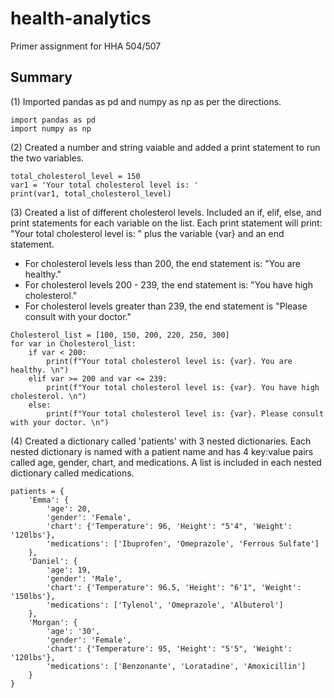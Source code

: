 # health-analytics
Primer assignment for HHA 504/507

## Summary 
(1) Imported pandas as pd and numpy as np as per the directions.
```
import pandas as pd 
import numpy as np 
```

(2) Created a number and string vaiable and added a print statement to run the two variables. 
```
total_cholesterol_level = 150
var1 = 'Your total cholesterol level is: '
print(var1, total_cholesterol_level)
```


(3) Created a list of different cholesterol levels. Included an if, elif, else, and print statements for each variable on the list. Each print statement will print: "Your total cholesterol level is: " plus the variable {var} and an end statement. 
+ For cholesterol levels less than 200, the end statement is: "You are healthy."
+ For cholesterol levels 200 - 239, the end statement is: "You have high cholesterol." 
+ For cholesterol levels greater than 239, the end statement is "Please consult with your doctor." 
```
Cholesterol_list = [100, 150, 200, 220, 250, 300]
for var in Cholesterol_list:
    if var < 200:
        print(f"Your total cholesterol level is: {var}. You are healthy. \n")
    elif var >= 200 and var <= 239: 
        print(f"Your total cholesterol level is: {var}. You have high cholesterol. \n")
    else: 
        print(f"Your total cholesterol level is: {var}. Please consult with your doctor. \n")
```


(4) Created a dictionary called 'patients' with 3 nested dictionaries. Each nested dictionary is named with a patient name and has 4 key:value pairs called age, gender, chart, and medications. A list is included in each nested dictionary called medications. 
```
patients = {
    'Emma': {
        'age': 20,
        'gender': 'Female',
        'chart': {'Temperature': 96, 'Height': "5'4", 'Weight': '120lbs'},
        'medications': ['Ibuprofen', 'Omeprazole', 'Ferrous Sulfate'] 
    },
    'Daniel': {
        'age': 19,
        'gender': 'Male',
        'chart': {'Temperature': 96.5, 'Height': "6'1", 'Weight': '150lbs'},
        'medications': ['Tylenol', 'Omeprazole', 'Albuterol']
    },
    'Morgan': {
        'age': '30',
        'gender': 'Female',
        'chart': {'Temperature': 95, 'Height': "5'5", 'Weight': '120lbs'},
        'medications': ['Benzonante', 'Loratadine', 'Amoxicillin'] 
    }
}
```
